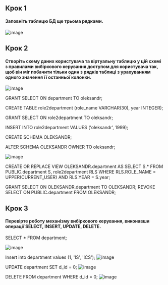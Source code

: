 ## Крок 1
#### Заповніть таблицю БД ще трьома рядками.
![image](https://user-images.githubusercontent.com/13904104/210836233-74b100fb-5eed-4084-801f-22aea594bcd0.png)

## Крок 2
#### Створіть схему даних користувача та віртуальну таблицю у цій схемі з правилами вибіркового керування доступом для користувача так, щоб він міг побачити тільки один з рядків таблиці з урахуванням одного значення її останньої колонки.

![image](https://user-images.githubusercontent.com/13904104/210836238-638d55b6-e91e-45c8-8fe3-8ba3faa6b58e.png)

GRANT SELECT ON department TO oleksandr;

CREATE TABLE role2department (role_name VARCHAR(30), year INTEGER);

GRANT SELECT ON role2department TO oleksandr;

INSERT INTO role2department VALUES ('oleksandr', 1999);

CREATE SCHEMA OLEKSANDR;

ALTER SCHEMA OLEKSANDR OWNER TO oleksandr;

![image](https://user-images.githubusercontent.com/13904104/210836240-b30622b0-7d11-4cfb-b636-19b239bfeb2e.png)

CREATE OR REPLACE VIEW OLEKSANDR.department AS
SELECT S.*
FROM PUBLIC.department S, role2department RLS
WHERE RLS.ROLE_NAME = UPPER(CURRENT_USER)
AND RLS.YEAR = S.year;

GRANT SELECT ON OLEKSANDR.department TO OLEKSANDR;
REVOKE SELECT ON PUBLIC.department FROM OLEKSANDR;

## Крок 3
#### Перевірте роботу механізму вибіркового керування, виконавши операції SELECT, INSERT, UPDATE, DELETE.

SELECT * FROM department;

![image](https://user-images.githubusercontent.com/13904104/210836246-1355cf00-83e3-45b5-8bc6-6f1363862e7f.png)

Insert into department values (1, 'IS', 'ICS');
![image](https://user-images.githubusercontent.com/13904104/210836248-549d24a2-40e6-4577-b8d9-f01e10c994aa.png)

UPDATE department SET d_id = 0;
![image](https://user-images.githubusercontent.com/13904104/210836250-5db860ca-6fba-4b04-b98b-46befa4b6fa5.png)

DELETE FROM department WHERE d_id = 0;
![image](https://user-images.githubusercontent.com/13904104/210836251-fafb0fd3-38f5-4379-9914-eb3a7ab6f32d.png)
